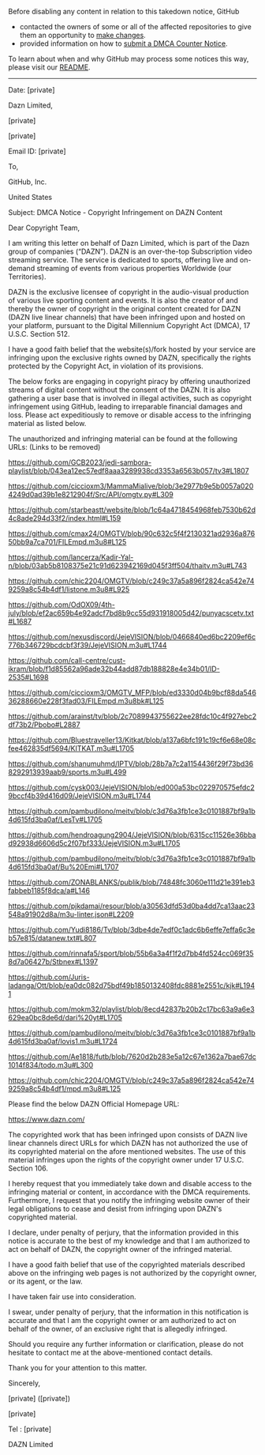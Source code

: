 Before disabling any content in relation to this takedown notice, GitHub
- contacted the owners of some or all of the affected repositories to give them an opportunity to [make changes](https://docs.github.com/en/github/site-policy/dmca-takedown-policy#a-how-does-this-actually-work).
- provided information on how to [submit a DMCA Counter Notice](https://docs.github.com/en/articles/guide-to-submitting-a-dmca-counter-notice).

To learn about when and why GitHub may process some notices this way, please visit our [README](https://github.com/github/dmca/blob/master/README.md#anatomy-of-a-takedown-notice).

---

Date: [private]

 

Dazn Limited,

[private]

[private]

Email ID: [private]

 

To,

GitHub, Inc.

United States

 

Subject: DMCA Notice - Copyright Infringement on DAZN Content

 

Dear Copyright Team,

 

I am writing this letter on behalf of Dazn Limited, which is part of the Dazn group of companies (“DAZN”). DAZN is an over-the-top Subscription video streaming service. The service is dedicated to sports, offering live and on-demand streaming of events from various properties Worldwide (our Territories).

 

DAZN is the exclusive licensee of copyright in the audio-visual production of various live sporting content and events. It is also the creator of and thereby the owner of copyright in the original content created for DAZN (DAZN live linear channels) that have been infringed upon and hosted on your platform, pursuant to the Digital Millennium Copyright Act (DMCA), 17 U.S.C. Section 512.

 

I have a good faith belief that the website(s)/fork hosted by your service are infringing upon the exclusive rights owned by DAZN, specifically the rights protected by the Copyright Act, in violation of its provisions.

 

The below forks are engaging in copyright piracy by offering unauthorized streams of digital content without the consent of the DAZN. It is also gathering a user base that is involved in illegal activities, such as copyright infringement using GitHub, leading to irreparable financial damages and loss. Please act expeditiously to remove or disable access to the infringing material as listed below.

 

The unauthorized and infringing material can be found at the following URLs: (Links to be removed)

 

https://github.com/GCB2023/jedi-sambora-playlist/blob/043ea12ec57edf8aaa3289938cd3353a6563b057/tv3#L1807

https://github.com/ciccioxm3/MammaMialive/blob/3e2977b9e5b0057a0204249d0ad39b1e8212904f/Src/API/omgtv.py#L309

https://github.com/starbeastt/website/blob/1c64a4718454968feb7530b62d4c8ade294d33f2/index.html#L159

https://github.com/cmax24/OMGTV/blob/90c632c5f4f2130321ad2936a87650bb9a7ca701/FILEmpd.m3u8#L125

https://github.com/lancerza/Kadir-Yal-n/blob/03ab5b8108375e21c91d623942169d045f3ff504/thaitv.m3u#L743

https://github.com/chic2204/OMGTV/blob/c249c37a5a896f2824ca542e749259a8c54b4df1/listone.m3u8#L925

https://github.com/OdOX09/4th-july/blob/ef2ac659b4e92adcf7bd8b9cc55d931918005d42/punyacscetv.txt#L1687

https://github.com/nexusdiscord/JejeVISION/blob/0466840ed6bc2209ef6c776b346729bcdcbf3f39/JejeVISION.m3u#L1744

https://github.com/call-centre/cust-ikram/blob/f1d85562a96ade32b44add87db188828e4e34b01/ID-2535#L1698

https://github.com/ciccioxm3/OMGTV_MFP/blob/ed3330d04b9bcf88da54636288660e228f3fad03/FILEmpd.m3u8bk#L125

https://github.com/arainst/tv/blob/2c7089943755622ee28fdc10c4f927ebc2df73b2/Pbobo#L2887

https://github.com/Bluestraveller13/Kitkat/blob/a137a6bfc191c19cf6e68e08cfee462835df5694/KITKAT.m3u#L1705

https://github.com/shanumuhmd/IPTV/blob/28b7a7c2a1154436f29f73bd368292913939aab9/sports.m3u#L499

https://github.com/cysk003/JejeVISION/blob/ed000a53bc022970575efdc29bccf4b39d416d09/JejeVISION.m3u#L1744

https://github.com/pambudilono/meitv/blob/c3d76a3fb1ce3c0101887bf9a1b4d615fd3ba0af/LesTv#L1705

https://github.com/hendroagung2904/JejeVISION/blob/6315cc11526e36bbad92938d6606d5c2f07bf333/JejeVISION.m3u#L1705

https://github.com/pambudilono/meitv/blob/c3d76a3fb1ce3c0101887bf9a1b4d615fd3ba0af/Bu%20Emi#L1707

https://github.com/ZONABLANKS/publik/blob/74848fc3060e111d21e391eb3fabbeb1185f8dca/a#L146

https://github.com/pjkdamai/resour/blob/a30563dfd53d0ba4dd7ca13aac23548a91902d8a/m3u-linter.json#L2209

https://github.com/Yudi8186/Tv/blob/3dbe4de7edf0c1adc6b6effe7effa6c3eb57e815/datanew.txt#L807

https://github.com/rinnafa5/sport/blob/55b6a3a4f1f2d7bb4fd524cc069f358d7a06427b/Stbnex#L1397

https://github.com/Juris-ladanga/Ott/blob/ea0dc082d75bdf49b1850132408fdc8881e2551c/kjk#L1941

https://github.com/mokm32/playlist/blob/8ecd42837b20b2c17bc63a9a6e3629ea0bc8de6d/dari%20yt#L1705

https://github.com/pambudilono/meitv/blob/c3d76a3fb1ce3c0101887bf9a1b4d615fd3ba0af/lovis1.m3u#L1724

https://github.com/Ae1818/futb/blob/7620d2b283e5a12c67e1362a7bae67dc1014f834/todo.m3u#L300

https://github.com/chic2204/OMGTV/blob/c249c37a5a896f2824ca542e749259a8c54b4df1/mpd.m3u8#L125

 

Please find the below DAZN Official Homepage URL:

 

https://www.dazn.com/

 

The copyrighted work that has been infringed upon consists of DAZN live linear channels direct URLs for which DAZN has not authorized the use of its copyrighted material on the afore mentioned websites. The use of this material infringes upon the rights of the copyright owner under 17 U.S.C. Section 106.

 

I hereby request that you immediately take down and disable access to the infringing material or content, in accordance with the DMCA requirements. Furthermore, I request that you notify the infringing website owner of their legal obligations to cease and desist from infringing upon DAZN's copyrighted material.

 

I declare, under penalty of perjury, that the information provided in this notice is accurate to the best of my knowledge and that I am authorized to act on behalf of DAZN, the copyright owner of the infringed material.

 

I have a good faith belief that use of the copyrighted materials described above on the infringing web pages is not authorized by the copyright owner, or its agent, or the law.

 

I have taken fair use into consideration.

 

I swear, under penalty of perjury, that the information in this notification is accurate and that I am the copyright owner or am authorized to act on behalf of the owner, of an exclusive right that is allegedly infringed.

 

Should you require any further information or clarification, please do not hesitate to contact me at the above-mentioned contact details.

 

Thank you for your attention to this matter.

 

Sincerely,

 

[private] ([private])

[private]

Tel : [private]

DAZN Limited
